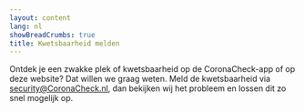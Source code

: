 ```yaml
---
layout: content
lang: nl
showBreadCrumbs: true
title: Kwetsbaarheid melden
---
```

Ontdek je een zwakke plek of kwetsbaarheid op de CoronaCheck-app of op deze website? Dat willen we graag weten. Meld de kwetsbaarheid via [security@CoronaCheck.nl](mailto:security@CoronaCheck.nl), dan bekijken wij het probleem en lossen dit zo snel mogelijk op.
